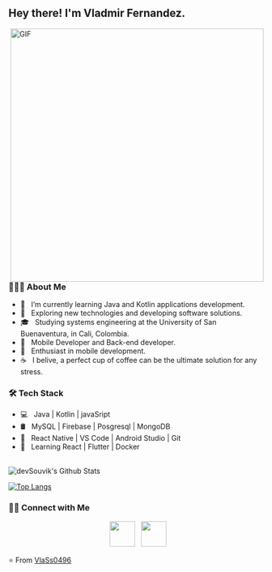 <h2> Hey there! I'm Vladmir Fernandez. </h2>
<img align="right" alt="GIF" src="https://media2.giphy.com/media/d8KefZiJ2ae0VMAmsi/giphy.gif?cid=ecf05e47dznzanb8rw3mgv2k0hpzd3kgb5nlbcmpm46u3hzt&rid=giphy.gif&ct=g" width="500"/>

<h3> 👨🏻‍💻 About Me </h3>

- 🔭 &nbsp; I’m currently learning Java and Kotlin applications development. 
- 🤔 &nbsp; Exploring new technologies and developing software solutions.
- 🎓 &nbsp; Studying systems engineering at the University of San Buenaventura, in Cali, Colombia.
- 💼 &nbsp; Mobile Developer and Back-end developer.
- 🌱 &nbsp; Enthusiast in mobile development.
- ☕ &nbsp; I belive, a perfect cup of coffee can be the ultimate solution for any stress. 

<h3>🛠 Tech Stack</h3>

- 💻 &nbsp; Java | Kotlin | javaSript 
- 🛢 &nbsp; MySQL | Firebase | Posgresql | MongoDB
- 🔧 &nbsp; React Native | VS Code | Android Studio | Git 
- 🤔 &nbsp; Learning React | Flutter | Docker


<br>

<img align="center" src="https://github-readme-stats.vercel.app/api?username=VlaSs0496&include_all_commits=true&count_private=true&show_icons=true&line_height=20&title_color=7A7ADB&icon_color=2234AE&text_color=D3D3D3&bg_color=0,000000,130F40" alt="devSouvik's Github Stats">

</br>

[![Top Langs](https://github-readme-stats.vercel.app/api/top-langs/?username=VlaSs0496&layout=compact&text_color=daf7dc&bg_color=151515)](https://github.com/VlaSs0496/github-readme-stats)


<h3> 🤝🏻 Connect with Me </h3>

<p align="center">
&nbsp; <a href="https://www.instagram.com/vladimir0418/?hl=es" target="_blank" rel="noopener noreferrer"><img src="https://img.icons8.com/plasticine/100/000000/instagram-new.png" width="50" /></a>  
&nbsp; <a href="https://www.linkedin.com/in/vladimir-fernandez-9063731a9/" target="_blank" rel="noopener noreferrer"><img src="https://img.icons8.com/plasticine/100/000000/linkedin.png" width="50" /></a>
</p>

⭐️ From [VlaSs0496](https://github.com/VlaSs0496)
